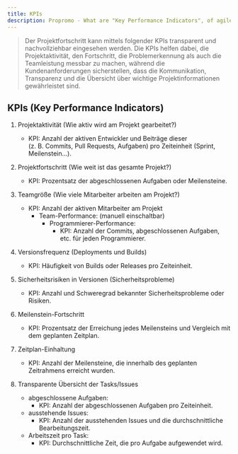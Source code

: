 ```yaml
---
title: KPIs
description: Propromo - What are "Key Performance Indicators", of agile SCRUM projects?
---
```


> Der Projektfortschritt kann mittels folgender KPIs
> transparent und nachvollziehbar eingesehen werden. Die
> KPIs helfen dabei, die Projektaktivität, den
> Fortschritt, die Problemerkennung als auch die
> Teamleistung messbar zu machen, während die
> Kundenanforderungen sicherstellen, dass die
> Kommunikation, Transparenz und die Übersicht über
> wichtige Projektinformationen gewährleistet sind.

## KPIs (Key Performance Indicators)

1. Projektaktivität (Wie aktiv wird am Projekt gearbeitet?)
    * KPI: Anzahl der aktiven Entwickler und Beiträge dieser  
    (z. B. Commits, Pull Requests, Aufgaben) pro Zeiteinheit (Sprint, Meilenstein...).

2. Projektfortschritt (Wie weit ist das gesamte Projekt?)
    * KPI: Prozentsatz der abgeschlossenen Aufgaben oder Meilensteine.

3. Teamgröße (Wie viele Mitarbeiter arbeiten am Projekt?)
   * KPI: Anzahl der aktiven Mitarbeiter am Projekt
     * Team-Performance: (manuell einschaltbar)
       * Programmierer-Performance:
         * KPI: Anzahl der Commits, abgeschlossenen Aufgaben, etc. für jeden Programmierer.

4. Versionsfrequenz (Deployments und Builds)
    * KPI: Häufigkeit von Builds oder Releases pro Zeiteinheit.

5. Sicherheitsrisiken in Versionen (Sicherheitsprobleme)
    * KPI: Anzahl und Schweregrad bekannter Sicherheitsprobleme oder Risiken.

6. Meilenstein-Fortschritt
    * KPI: Prozentsatz der Erreichung jedes Meilensteins und Vergleich mit dem geplanten Zeitplan.

7. Zeitplan-Einhaltung
    * KPI: Anzahl der Meilensteine, die innerhalb des geplanten Zeitrahmens erreicht wurden.

8. Transparente Übersicht der Tasks/Issues
   * abgeschlossene Aufgaben:
     * KPI: Anzahl der abgeschlossenen Aufgaben pro Zeiteinheit.
   * ausstehende Issues:
     * KPI: Anzahl der ausstehenden Issues und die durchschnittliche Bearbeitungszeit.
   * Arbeitszeit pro Task:
     * KPI: Durchschnittliche Zeit, die pro Aufgabe aufgewendet wird.
